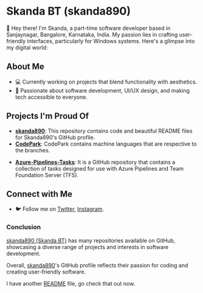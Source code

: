 
<!DOCTYPE html>
<html lang="en">
<head>
    <meta charset="UTF-8">
    <meta name="viewport" content="width=device-width, initial-scale=1.0">
</head>
<body>
<div class="container">
        <h1>Skanda BT (skanda890)</h1>
        <p>👋 Hey there! I'm Skanda, a part-time software developer based in Sanjaynagar, Bangalore, Karnataka, India. My passion lies in crafting user-friendly interfaces, particularly for Windows systems. Here's a glimpse into my digital world:</p>
        <h2>About Me</h2>
        <ul>
            <li>💻 Currently working on projects that blend functionality with aesthetics.</li>
            <li>🌟 Passionate about software development, UI/UX design, and making tech accessible to everyone.</li>
        </ul>
        <h2>Projects I'm Proud Of</h2>
        <ul>
           <li><strong><a href="https://github.com/skanda890/skanda890">skanda890</a></strong>: This repository contains code and beautiful README files for Skanda890's GitHub profile.</li>
           <li><strong><a href="https://github.com/skanda890/CodePark">CodePark</a></strong>: CodePark contains machine languages that are respective to the branches.</p></li>
           <li><strong><a href="https://github.com/skanda890/Azure-Pipelines-Tasks">Azure-Pipelines-Tasks</a></strong>: It is a GitHub repository that contains a collection of tasks designed for use with Azure Pipelines and Team Foundation Server (TFS).  
          <!-- Placeholder for additional repositories -->
          <!-- Add more <li> elements here with other repositories -->
        </ul>
        <h2>Connect with Me</h2>
        <ul>
            <li>🐦 Follow me on <a href="https://x.com/SkandaBT2015">Twitter</a>, <a href="https://www.instagram.com/skandabt/">Instagram</a>.</li>
        </ul>
        <h3>Conclusion</h3>
       <p><a href="https://github.com/skanda890">skanda890 (Skanda BT)</a> has many repositories available on GitHub, showcasing a diverse range of projects and interests in software development.</p>
       <p>Overall, <a href="https://github.com/skanda890">skanda890</a>'s GitHub profile reflects their passion for coding and creating user-friendly software.</p>
       <p>I have another <a href="https://github.com/skanda890/skanda890/blob/HTML/README-adventure.md">README</a> file, go check that out now.</p>
   </div>
</body>
</html>
